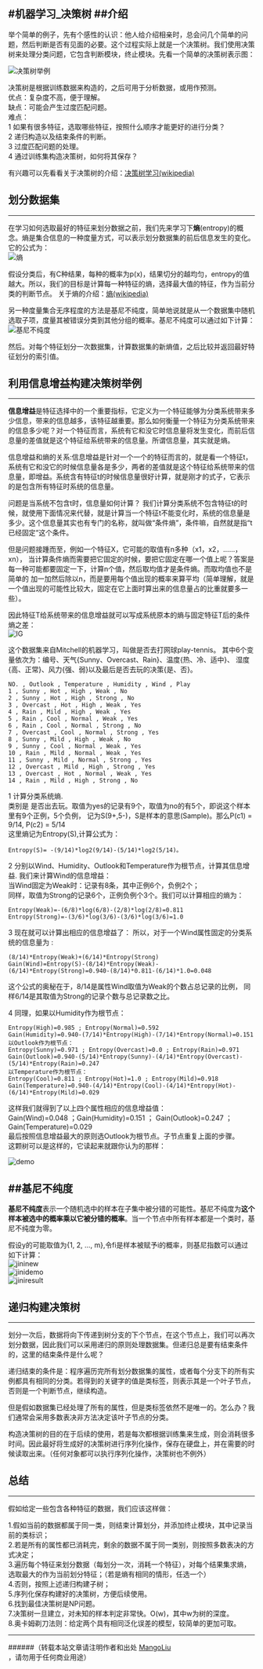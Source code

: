 ﻿#机器学习_决策树
##介绍
--------------------------------
举个简单的例子，先有个感性的认识：他人给介绍相亲时，总会问几个简单的问题，然后判断是否有见面的必要。这个过程实际上就是一个决策树。我们使用决策树来处理分类问题，它包含判断模块，终止模块。先看一个简单的决策树表示图：

![决策树举例](/images/jiqixuexi/jueceshu_jueceshu.png)

决策树是根据训练数据来构造的，之后可用于分析数据，或用作预测。<br>
优点：复杂度不高，便于理解。<br>
缺点：可能会产生过度匹配问题。<br>
难点：<br>
1 如果有很多特征，选取哪些特征，按照什么顺序才能更好的进行分类？<br>
2 递归构造以及结束条件的判断。<br>
3 过度匹配问题的处理。<br>
4 通过训练集构造决策树，如何将其保存？<br>

有兴趣可以先看看关于决策树的介绍：[决策树学习(wikipedia)](http://zh.wikipedia.org/wiki/%E5%86%B3%E7%AD%96%E6%A0%91%E5%AD%A6%E4%B9%A0)

## 划分数据集
--------------------------------
在学习如何选取最好的特征来划分数据之前，我们先来学习下<strong>熵</strong>(entropy)的概念。熵是集合信息的一种度量方式，可以表示划分数据集的前后信息发生的变化。它的公式为：<br>
![熵](/images/jiqixuexi/jueceshu_shang.png)

假设分类后，有C种结果，每种的概率为p(x)，结果切分的越均匀，entropy的值越大。所以，我们的目标是计算每一种特征的熵，选择最大值的特征，作为当前分类的判断节点。
关于熵的介绍：[熵(wikipedia)](http://zh.wikipedia.org/wiki/%E4%BF%A1%E6%81%AF%E7%86%B5)

另一种度量集合无序程度的方法是基尼不纯度，简单地说就是从一个数据集中随机选取子项，度量其被错误分类到其他分组的概率。基尼不纯度可以通过如下计算：
![基尼不纯度](/images/jiqixuexi/jueceshu_jini.PNG) <br>

然后。对每个特征划分一次数据集，计算数据集的新熵值，之后比较并返回最好特征划分的索引值。

## 利用信息增益构建决策树举例
----------------------------

**信息增益**是特征选择中的一个重要指标，它定义为一个特征能够为分类系统带来多少信息，带来的信息越多，该特征越重要。那么如何衡量一个特征为分类系统带来的信息多少呢？对一个特征而言，系统有它和没它时信息量将发生变化，而前后信息量的差值就是这个特征给系统带来的信息量。所谓信息量，其实就是熵。<br>

信息增益和熵的关系:信息增益是针对一个一个的特征而言的，就是看一个特征t，系统有它和没它的时候信息量各是多少，两者的差值就是这个特征给系统带来的信息量，即增益。系统含有特征t的时候信息量很好计算，就是刚才的式子，它表示的是包含所有特征时系统的信息量。<br>

问题是当系统不包含t时，信息量如何计算？
我们计算分类系统不包含特征t的时候，就使用下面情况来代替，就是计算当一个特征t不能变化时，系统的信息量是多少。这个信息量其实也有专门的名称，就叫做“条件熵”，条件嘛，自然就是指“t已经固定“这个条件。<br>

但是问题接踵而至，例如一个特征X，它可能的取值有n多种（x1，x2，……，xn）， 当计算条件熵而需要把它固定的时候，要把它固定在哪一个值上呢？答案是每一种可能都要固定一下，计算n个值，然后取均值才是条件熵。而取均值也不是简单的 加一加然后除以n，而是要用每个值出现的概率来算平均（简单理解，就是一个值出现的可能性比较大，固定在它上面时算出来的信息量占的比重就要多一些）。<br>

因此特征T给系统带来的信息增益就可以写成系统原本的熵与固定特征T后的条件熵之差：<br>
![IG](/images/jiqixuexi/jueceshu_ig.PNG) <br>

这个数据集来自Mitchell的机器学习，叫做是否去打网球play-tennis。
其中6个变量依次为：编号、天气{Sunny、Overcast、Rain}、温度{热、冷、适中}、
湿度{高、正常}、风力{强、弱}以及最后是否去玩的决策{是、否}。
```
NO. , Outlook , Temperature , Humidity , Wind , Play 
1 , Sunny , Hot , High , Weak , No 
2 , Sunny , Hot , High , Strong , No 
3 , Overcast , Hot , High , Weak , Yes 
4 , Rain , Mild , High , Weak , Yes 
5 , Rain , Cool , Normal , Weak , Yes 
6 , Rain , Cool , Normal , Strong , No 
7 , Overcast , Cool , Normal , Strong , Yes 
8 , Sunny , Mild , High , Weak , No 
9 , Sunny , Cool , Normal , Weak , Yes 
10 , Rain , Mild , Normal , Weak , Yes 
11 , Sunny , Mild , Normal , Strong , Yes 
12 , Overcast , Mild , High , Strong , Yes 
13 , Overcast , Hot , Normal , Weak , Yes 
14 , Rain , Mild , High , Strong , No
```

1 计算分类系统熵.<br>
类别是 是否出去玩。取值为yes的记录有9个，取值为no的有5个，即说这个样本里有9个正例，5个负例，
记为S(9+,5-)，S是样本的意思(Sample)。那么P(c1) = 9/14, P(c2) = 5/14<br>
这里熵记为Entropy(S),计算公式为：<br>
```
Entropy(S)= -(9/14)*log2(9/14)-(5/14)*log2(5/14)。
```

2 分别以Wind、Humidity、Outlook和Temperature作为根节点，计算其信息增益.
我们来计算Wind的信息增益：<br>
当Wind固定为Weak时：记录有8条，其中正例6个，负例2个；<br>
同样，取值为Strong的记录6个，正例负例个3个。我们可以计算相应的熵为：<br>
```
Entropy(Weak)=-(6/8)*log(6/8)-(2/8)*log(2/8)=0.811
Entropy(Strong)=-(3/6)*log(3/6)-(3/6)*log(3/6)=1.0
```

3 现在就可以计算出相应的信息增益了：
所以，对于一个Wind属性固定的分类系统的信息量为 :<br>
```
(8/14)*Entropy(Weak)+(6/14)*Entropy(Strong)
Gain(Wind)=Entropy(S)-(8/14)*Entropy(Weak)-(6/14)*Entropy(Strong)=0.940-(8/14)*0.811-(6/14)*1.0=0.048
```
这个公式的奥秘在于，8/14是属性Wind取值为Weak的个数占总记录的比例，
同样6/14是其取值为Strong的记录个数与总记录数之比。<br>

4 同理，如果以Humidity作为根节点：
```
Entropy(High)=0.985 ; Entropy(Normal)=0.592
Gain(Humidity)=0.940-(7/14)*Entropy(High)-(7/14)*Entropy(Normal)=0.151
以Outlook作为根节点：
Entropy(Sunny)=0.971 ; Entropy(Overcast)=0.0 ; Entropy(Rain)=0.971
Gain(Outlook)=0.940-(5/14)*Entropy(Sunny)-(4/14)*Entropy(Overcast)-(5/14)*Entropy(Rain)=0.247
以Temperature作为根节点：
Entropy(Cool)=0.811 ; Entropy(Hot)=1.0 ; Entropy(Mild)=0.918
Gain(Temperature)=0.940-(4/14)*Entropy(Cool)-(4/14)*Entropy(Hot)-(6/14)*Entropy(Mild)=0.029
```
这样我们就得到了以上四个属性相应的信息增益值：<br>
Gain(Wind)=0.048 ；Gain(Humidity)=0.151 ； Gain(Outlook)=0.247 ；Gain(Temperature)=0.029<br>
最后按照信息增益最大的原则选Outlook为根节点。子节点重复上面的步骤。<br>
这颗树可以是这样的，它读起来就跟你认为的那样：<br>

![demo](/images/jiqixuexi/jueceshu_demo.PNG) 

##基尼不纯度
--------------------------
**基尼不纯度**表示一个随机选中的样本在子集中被分错的可能性。基尼不纯度为**这个样本被选中的概率乘以它被分错的概率**。当一个节点中所有样本都是一个类时，基尼不纯度为零。<br>

假设y的可能取值为{1, 2, ..., m},令fi是样本被赋予i的概率，则基尼指数可以通过如下计算：<br>
![jininew](/images/jiqixuexi/jueceshu_jininew.PNG) <br>
![jinidemo](/images/jiqixuexi/jueceshu_jinidemo.PNG) <br>
![jiniresult](/images/jiqixuexi/jueceshu_jiniresult.PNG) <br>

## 递归构建决策树
--------------------------------
划分一次后，数据将向下传递到树分支的下个节点，在这个节点上，我们可以再次划分数据，因此我们可以采用递归的原则处理数据集。但递归总是要有结束条件的，这里的结束条件是什么呢？<br>

递归结束的条件是：程序遍历完所有划分数据集的属性，或者每个分支下的所有实例都具有相同的分类。若得到的关键字的值是类标签，则表示其是一个叶子节点，否则是一个判断节点，继续构造。<br>

但是假如数据集已经处理了所有的属性，但是类标签依然不是唯一的。怎么办？我们通常会采用多数表决非方法决定该叶子节点的分类。<br>

构造决策树的目的在于后续的使用，若是每次都根据训练集来生成，则会消耗很多时间。因此最好将生成好的决策树进行序列化操作，保存在硬盘上，并在需要的时候读取出来。（任何对象都可以执行序列化操作，决策树也不例外）<br>


## 总结
--------------------------------
假如给定一些包含各种特征的数据，我们应该这样做：

1.假如当前的数据都属于同一类，则结束计算划分，并添加终止模块，其中记录当前的类标识；<br>
2.若是所有的属性都已消耗完，剩余的数据不属于同一类别，则按照多数表决的方式决定；<br>
3.遍历每个特征来划分数据（每划分一次，消耗一个特征），对每个结果集求熵，选取最大的作为当前划分特征；（若是熵有相同的情形，任选一个）<br>
4.否则，按照上述递归构建子树；<br>
5.序列化保存构建好的决策树，方便后续使用。<br>
6.找到最佳决策树是NP问题。<br>
7.决策树一旦建立，对未知的样本判定非常快。O(w)，其中w为树的深度。<br>
8.奥卡姆剃刀法则：给定两个具有相同泛化误差的模型，较简单的更加可取。<br>

--------------------------------
######（转载本站文章请注明作者和出处 <a href="https://github.com/MangoLiu">MangoLiu</a> ，请勿用于任何商业用途）

